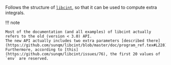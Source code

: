 Follows the structure of [`libcint`](https://github.com/sunqm/libcint/blob/master/doc/program_ref.txt), so that it can be used to compute extra integrals.

!!! note
  
    Most of the documentation (and all examples) of libcint actually refers to the old (version < 3.0) API.
    The new API actually includes two extra parameters [described there](https://github.com/sunqm/libcint/blob/master/doc/program_ref.tex#L228).
    Furthermore, according to [this](https://github.com/sunqm/libcint/issues/76), the first 20 values of `env` are reserved.